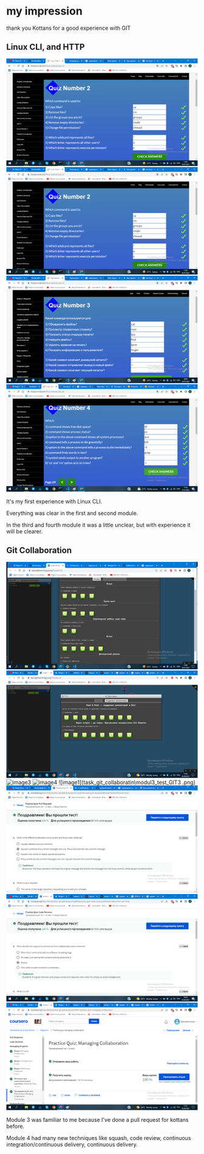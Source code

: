 # my impression

thank you Kottans for a good experience with GIT

## Linux CLI, and HTTP

![image1](task_linux_cli\linux_modul1.png)
![image2](task_linux_cli\linux_modul2.png)
![image3](task_linux_cli\linux_modul3.png)
![image4](task_linux_cli\linux_modul4.png)

It's my first experience with Linux CLI.

Everything was clear in the first and second module.

In the third and fourth module it was a little unclear, but with experience it will be clearer.

## Git Collaboration

![image1](task_git_collaboratin\learngitbranching1.png)
![image2](task_git_collaboratin\learngitbranching2.png)
![image3](task_git_collaboratin\modul3_test_GIT1.png)
![image4](task_git_collaboratin\modul3_test_GIT2.png)
![image1](task_git_collaboratin\modul3_test_GIT3 .png)
![image2](task_git_collaboratin\modul4_test_GIT1.png)
![image3](task_git_collaboratin\modul4_test_GIT2.png)
![image4](task_git_collaboratin\modul4_test_GIT3.png)


Module 3 was familiar to me because I've done a pull request for kottans before. 

Module 4 had many new techniques like squash, code review, continuous integration/continuous delivery, continuous delivery.